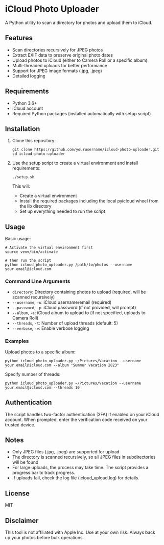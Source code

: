 # iCloud Photo Uploader

A Python utility to scan a directory for photos and upload them to iCloud.

## Features

- Scan directories recursively for JPEG photos
- Extract EXIF data to preserve original photo dates
- Upload photos to iCloud (either to Camera Roll or a specific album)
- Multi-threaded uploads for better performance
- Support for JPEG image formats (.jpg, .jpeg)
- Detailed logging

## Requirements

- Python 3.6+
- iCloud account
- Required Python packages (installed automatically with setup script)

## Installation

1. Clone this repository:
   ```
   git clone https://github.com/yourusername/icloud-photo-uploader.git
   cd icloud-photo-uploader
   ```

2. Use the setup script to create a virtual environment and install requirements:

   ```
   ./setup.sh
   ```

   This will:
   - Create a virtual environment
   - Install the required packages including the local pyicloud wheel from the lib directory
   - Set up everything needed to run the script

## Usage

Basic usage:

```
# Activate the virtual environment first
source venv/bin/activate

# Then run the script
python icloud_photo_uploader.py /path/to/photos --username your.email@icloud.com
```

### Command Line Arguments

- `directory`: Directory containing photos to upload (required, will be scanned recursively)
- `--username`, `-u`: iCloud username/email (required)
- `--password`, `-p`: iCloud password (if not provided, will prompt)
- `--album`, `-a`: iCloud album to upload to (if not specified, uploads to Camera Roll)
- `--threads`, `-t`: Number of upload threads (default: 5)
- `--verbose`, `-v`: Enable verbose logging

### Examples

Upload photos to a specific album:
```
python icloud_photo_uploader.py ~/Pictures/Vacation --username your.email@icloud.com --album "Summer Vacation 2023"
```

Specify number of threads:
```
python icloud_photo_uploader.py ~/Pictures/Vacation --username your.email@icloud.com --threads 10
```

## Authentication

The script handles two-factor authentication (2FA) if enabled on your iCloud account. When prompted, enter the verification code received on your trusted device.

## Notes

- Only JPEG files (.jpg, .jpeg) are supported for upload
- The directory is scanned recursively, so all JPEG files in subdirectories will be found
- For large uploads, the process may take time. The script provides a progress bar to track progress.
- If uploads fail, check the log file (icloud_upload.log) for details.

## License

MIT

## Disclaimer

This tool is not affiliated with Apple Inc. Use at your own risk. Always back up your photos before bulk operations. 
